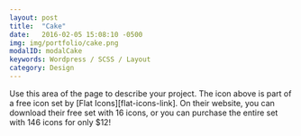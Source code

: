 ```yaml
---
layout: post
title:  "Cake"
date:   2016-02-05 15:08:10 -0500
img: img/portfolio/cake.png
modalID: modalCake
keywords: Wordpress / SCSS / Layout
category: Design
---
```

Use this area of the page to describe your project. The icon above is part of a free icon set by [Flat Icons][flat-icons-link]. On their website, you can download their free set with 16 icons, or you can purchase the entire set with 146 icons for only $12!